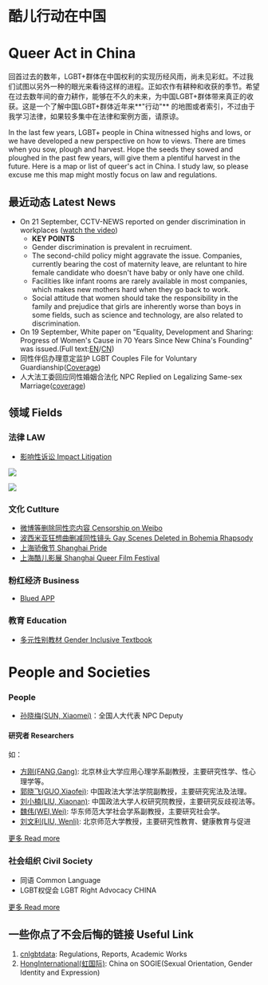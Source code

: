 # 酷儿行动在中国
# Queer Act in China

回首过去的数年，LGBT+群体在中国权利的实现历经风雨，尚未见彩虹。不过我们试图以另外一种的眼光来看待这样的进程。正如农作有耕种和收获的季节。希望在过去数年间的奋力耕作，能够在不久的未来，为中国LGBT+群体带来真正的收获。这是一个了解中国LGBT+群体近年来**"行动"** 的地图或者索引，不过由于我学习法律，如果较多集中在法律和案例方面，请原谅。

In the last few years, LGBT+ people in China witnessed highs and lows, or we have developed a new perspective on how to views. There are times when you sow, plough and harvest. Hope the seeds they sowed and ploughed in the past few years, will give them a plentiful harvest in the future. Here is a map or list of queer's act in China. I study law, so please excuse me this map might mostly focus on law and regulations.



## 最近动态 Latest News
* On 21 September, CCTV-NEWS reported on gender discrimination in workplaces ([watch the video](http://tv.cctv.com/2019/09/21/VIDExitfWmQoDKo0x0X8Vldz190921.shtml))
  * **KEY POINTS**
  * Gender discrimination is prevalent in recruiment.
  * The second-child policy might aggravate the issue. Companies, currently bearing the cost of maternity leave, are reluntant to hire female candidate who doesn't have baby or only have one child.
  * Facilities like infant rooms are rarely available in most companies, which makes new mothers hard when they go back to work.
  * Social attitude that women should take the responsibility in the family and prejudice that girls are inherently worse than boys in some fields, such as science and technology, are also related to discrimination.
* On 19 September, White paper on "Equality, Development and Sharing: Progress of Women's Cause in 70 Years Since New China's Founding" was issued.(Full text:[EN](http://www.xinhuanet.com/english/2019-09/19/c_138405617.htm)/[CN](http://www.scio.gov.cn/zfbps/32832/Document/1664883/1664883.htm))
* 同性伴侣办理意定监护 LGBT Couples File for Voluntary Guardianship([Coverage](https://news.cgtn.com/news/2019-08-09/LGBT-couples-in-China-file-for-voluntary-guardianship-J15eC8QcrC/index.html))
* 人大法工委回应同性婚姻合法化 NPC Replied on Legalizing Same-sex Marriage([coverage](http://www.lawnewscn.com/news/1566362563143298576))

## 领域 Fields

### 法律 LAW

* [影响性诉讼 Impact Litigation](./litigation.md)

![](http://assets.processon.com/chart_image/5d8480d0e4b016b3d5c4bcac.png)

![](http://assets.processon.com/chart_image/5cc20886e4b0841b8440257f.png)


### 文化 Cutlture

* [微博等删除同性恋内容 Censorship on Weibo](https://supchina.com/2019/04/15/weibo-is-taking-down-posts-hashtagged-les-short-for-lesbian/)
* [波西米亚狂想曲删减同性镜头 Gay Scenes Deleted in Bohemia Rhapsody](https://mp.weixin.qq.com/s/eeOfjjvpi-nJNWqX5h6USQ)
* [上海骄傲节 Shanghai Pride](http://www.shpride.com)
* [上海酷儿影展 Shanghai Queer Film Festival](http://shqff.org)

### 粉红经济 Business
* [Blued APP](https://www.blued.com/cn/)

### 教育 Education
* [多元性别教材 Gender Inclusive Textbook](https://book.douban.com/subject/26824319/)

# People and Societies

### People

* [孙晓梅(SUN, Xiaomei)](http://www.cwu.edu.cn/xww/kyxz/47972.htm)：全国人大代表 NPC Deputy

#### 研究者 Researchers

如：

* [方刚(FANG,Gang)](https://baike.baidu.com/item/方刚/9478294?fr=aladdin): 北京林业大学应用心理学系副教授，主要研究性学、性心理学等。
* [郭晓飞(GUO,Xiaofei)](http://fxy.cupl.edu.cn/info/1091/2610.htm): 中国政法大学法学院副教授，主要研究宪法及法理。
* [刘小楠(LIU, Xiaonan)](http://rqyjy.cupl.edu.cn/info/1031/1702.htm): 中国政法大学人权研究院教授，主要研究反歧视法等。
* [魏伟(WEI,Wei)](https://www.douban.com/note/558790908/): 华东师范大学社会学系副教授，主要研究社会学。
* [刘文利(LIU, Wenli)](http://cicabeq.bnu.edu.cn/cms/14-ti-3-23.htm): 北京师范大学教授，主要研究性教育、健康教育与促进

 [更多 Read more](./yanjiu.md)

### 社会组织 Civil Society

- 同语 Common Language
- LGBT权促会 LGBT Right Advocacy CHINA

[更多 Read more](https://www.chinalgbt.org/organization)


## 一些你点了不会后悔的链接 Useful Link

1. [cnlgbtdata](https://cnlgbtdata.com/): Regulations, Reports, Academic Works
2. [HongInternational(虹国际)](http://rainbowun.org): China on SOGIE(Sexual Orientation, Gender Identity and Expression)

